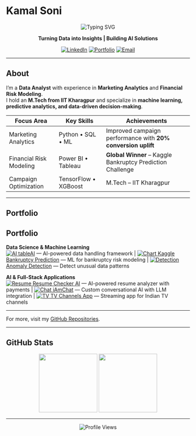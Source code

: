 # Kamal Soni

<div align="center">

![Typing SVG](https://readme-typing-svg.herokuapp.com?font=Fira+Code&size=24&pause=1000&color=2F81F7&center=true&vCenter=true&width=500&lines=Data+Analyst;Machine+Learning+Engineer;IIT+Kharagpur+Graduate)

**Turning Data into Insights | Building AI Solutions**

[![LinkedIn](https://img.shields.io/badge/-LinkedIn-0A66C2?style=for-the-badge&logo=linkedin&logoColor=white)](https://linkedin.com/in/kamalsonikgp)
[![Portfolio](https://img.shields.io/badge/-Portfolio-FF6B35?style=for-the-badge&logo=firefox&logoColor=white)](https://kamaliitkgp.pythonanywhere.com/)
[![Email](https://img.shields.io/badge/-Email-EA4335?style=for-the-badge&logo=gmail&logoColor=white)](mailto:kamalsoni3839@gmail.com)

</div>

---

## About

I’m a **Data Analyst** with experience in **Marketing Analytics** and **Financial Risk Modeling**.  
I hold an **M.Tech from IIT Kharagpur** and specialize in **machine learning, predictive analytics, and data-driven decision-making**.  

<div align="center">

| **Focus Area**            | **Key Skills**                       | **Achievements**                               |
|----------------------------|--------------------------------------|-----------------------------------------------|
| Marketing Analytics        | Python • SQL • ML                   | Improved campaign performance with **20% conversion uplift** |
| Financial Risk Modeling    | Power BI • Tableau                  | **Global Winner** – Kaggle Bankruptcy Prediction Challenge |
| Campaign Optimization      | TensorFlow • XGBoost                | M.Tech – IIT Kharagpur                        |


</div>

---
## Portfolio

## Portfolio

**Data Science & Machine Learning**  
[<img src="https://img.icons8.com/ios-filled/20/artificial-intelligence.png" alt="AI"/> tableAI](https://github.com/kamalshowgit/tableAI) — AI-powered data handling framework | 
[<img src="https://img.icons8.com/ios-filled/20/combo-chart.png" alt="Chart"/> Kaggle Bankruptcy Prediction](https://github.com/kamalshowgit/kagglecomp) — ML for bankruptcy risk modeling | 
[<img src="https://img.icons8.com/ios-filled/20/inspection.png" alt="Detection"/> Anomaly Detection](https://github.com/kamalshowgit/anomaly-detection) — Detect unusual data patterns  

**AI & Full-Stack Applications**  
[<img src="https://img.icons8.com/ios-filled/20/resume.png" alt="Resume"/> Resume Checker AI](https://github.com/kamalshowgit/resume-checker-next) — AI-powered resume analyzer with payments | 
[<img src="https://img.icons8.com/ios-filled/20/chat.png" alt="Chat"/> iAmChat](https://github.com/kamalshowgit/iAmChat) — Custom conversational AI with LLM integration | 
[<img src="https://img.icons8.com/ios-filled/20/tv.png" alt="TV"/> TV Channels App](https://github.com/kamalshowgit/tv-channels) — Streaming app for Indian TV channels  


---

For more, visit my [GitHub Repositories](https://github.com/kamalshowgit?tab=repositories).


---

## GitHub Stats

<div align="center">

<img src="https://github-readme-stats.vercel.app/api?username=kamalshowgit&show_icons=true&theme=transparent&hide_border=true&icon_color=2F81F7&title_color=2F81F7" height="160"/>
<img src="https://github-readme-streak-stats.herokuapp.com/?user=kamalshowgit&theme=transparent&hide_border=true&ring=2F81F7&fire=FF6B35&currStreakLabel=2F81F7" height="160"/>

</div>

---

<div align="center">

![Profile Views](https://komarev.com/ghpvc/?username=kamalshowgit&color=2F81F7&style=flat-square&label=Profile+Views)

</div>
